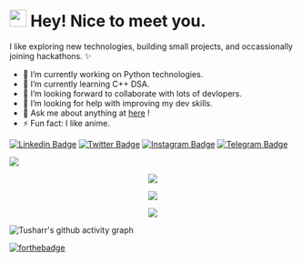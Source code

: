 <h1><img src="https://emojis.slackmojis.com/emojis/images/1531849430/4246/blob-sunglasses.gif?1531849430" width="30"/> Hey! Nice to meet you.</h1>


I like exploring new technologies, building small projects, and occassionally joining hackathons. ✨
<!-- **Tusharr08/Tusharr08** is a ✨ _special_ ✨ repository because its `README.md` (this file) appears on your GitHub profile. -->

- 🔭 I’m currently working on Python technologies.
- 🌱 I’m currently learning C++ DSA.
- 👯 I’m looking forward to collaborate with lots of devlopers.
- 🤔 I’m looking for help with improving my dev skills.
- 💬 Ask me about anything at [here](https://github.com/Tusharr08/Tusharr08/issues) !
- ⚡ Fun fact: I like anime.

[![Linkedin Badge](https://img.shields.io/badge/-LinkedIn-0e76a8?style=flat-square&logo=Linkedin&logoColor=white)](https://linkedin.com/in/tushargupta08)
[![Twitter Badge](https://img.shields.io/badge/-Twitter-00acee?style=flat-square&logo=Twitter&logoColor=white)](https://twitter.com/callmetushh)
[![Instagram Badge](https://img.shields.io/badge/-Instagram-e4405f?style=flat-square&logo=Instagram&logoColor=white)](https://www.instagram.com/tusharr._.08/)
[![Telegram Badge](https://img.shields.io/badge/-Telegram-0088cc?style=flat-square&logo=Telegram&logoColor=white)](https://t.me/tusharr_08)

<!--[![Website Badge](https://img.shields.io/badge/Website-3b5998?style=flat-square&logo=google-chrome&logoColor=white)](https://iampavangandhi.github.io/)-->

![](https://komarev.com/ghpvc/?username=Tusharr08&color=blueviolet&label=PROFILE+VIEWS&style=plastic)



<!--  <img align="middle" alt="GIF" src="https://github.com/abhisheknaiidu/abhisheknaiidu/blob/master/code.gif?raw=true" width="500" height="320" />-->


<!--[![Tusharr's GitHub stats](https://github-readme-stats.vercel.app/api?username=Tusharr08&show_icons=true&theme=tokyonight))](https://github.com/anuraghazra/github-readme-stats) -->
<p align=center><img align="center" src=https://github-readme-stats.vercel.app/api?username=Tusharr08&show_icons=true&theme=tokyonight /></p>

<!--[![Tusharr's Language Stats](https://github-readme-stats.vercel.app/api/top-langs/?username=Tusharr08&layout=compact&theme=tokyonight)](https://github.com/anuraghazra/github-readme-stats)-->
<p align=center><img align="center" src=https://github-readme-stats.vercel.app/api/top-langs/?username=Tusharr08&layout=compact&theme=tokyonight /></p>
<p align=center><img align="center" src="https://github-readme-streak-stats.herokuapp.com/?user=Tusharr08&" /></p>


![Tusharr's github activity graph](https://activity-graph.herokuapp.com/graph?username=Tusharr08&theme=dracula)

[![forthebadge](https://forthebadge.com/images/badges/powered-by-coffee.svg)](https://forthebadge.com) 
